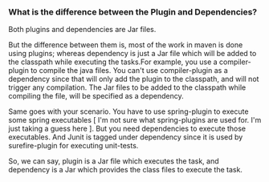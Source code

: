 ### What is the difference between the Plugin and Dependencies?

Both plugins and dependencies are Jar files.

But the difference between them is, most of the work in maven is done using plugins; whereas dependency is just a Jar file which will be added to the 
classpath while executing the tasks.For example, you use a compiler-plugin to compile the java files. You can't use compiler-plugin as a dependency since 
that will only add the plugin to the classpath, and will not trigger any compilation. The Jar files to be added to the classpath while compiling the file, 
will be specified as a dependency.

Same goes with your scenario. You have to use spring-plugin to execute some spring executables [ I'm not sure what spring-plugins are used for. I'm just taking a guess here ]. 
But you need dependencies to execute those executables. And Junit is tagged under dependency since it is used by surefire-plugin for executing unit-tests.

So, we can say, plugin is a Jar file which executes the task, and dependency is a Jar which provides the class files to execute the task.
